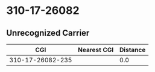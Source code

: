 # 310-17-26082
## Unrecognized Carrier


| CGI | Nearest CGI | Distance |
|-----|-------------|----------|
| 310-17-26082-235 |  | 0.0 |
